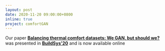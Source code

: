 ```yaml
---
layout: post
date: 2020-11-20 09:00:00+0800
inline: true
project: comfortGAN
---
```


Our paper [**Balancing thermal comfort datasets: We GAN, but should we?**](https://dl.acm.org/doi/10.1145/3408308.3427612) was presented in [**BuildSys'20**](http://buildsys.acm.org/2020/program/) and is now available online
